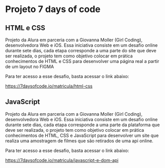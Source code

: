 # Projeto 7 days of code

## HTML e CSS

Projeto da Alura em parceria com a Giovanna Moller (Girl Coding), desenvolvedora Web e iOS. Essa iniciativa consiste em um desafio online durante sete dias, cada etapa corresponde a uma parte do site que deve ser realizada, o projeto tem como objetivo colocar em prática conhecimentos de HTML e CSS para desenvolver uma página real a partir de um layout no FIGMA 

Para ter acesso a esse desafio, basta acessar o link abaixo:

<https://7daysofcode.io/matricula/html-css>

## JavaScript

Projeto da Alura em parceria com a Giovanna Moller (Girl Coding), desenvolvedora Web e iOS. Essa iniciativa consiste em um desafio online durante sete dias, cada etapa corresponde a uma parte da plataforma que deve ser realizada, o projeto tem como objetivo colocar em prática conhecimentos de HTML, CSS e JavaScript para desenvolver um site que realiza uma amostragem de filmes que são retirados de uma api online.

Para ter acesso a esse desafio, basta acessar o link abaixo:

https://7daysofcode.io/matricula/javascript-e-dom-api
